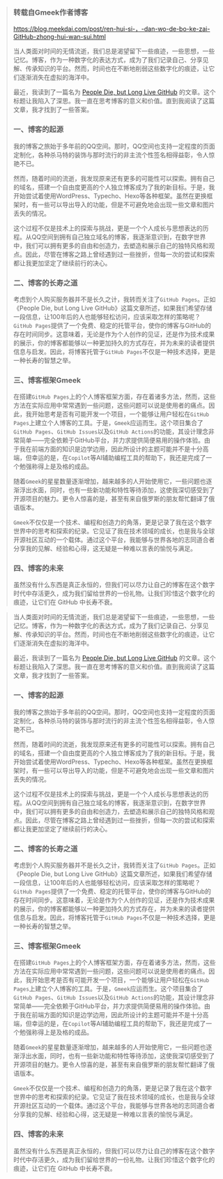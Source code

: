 > ### 转载自Gmeek作者博客
> https://blog.meekdai.com/post/ren-hui-si-，-dan-wo-de-bo-ke-zai-GitHub-zhong-hui-wan-sui.html
>
> 当人类面对时间的无情流逝，我们总是渴望留下一些痕迹，一些思想，一些记忆。博客，作为一种数字化的表达方式，成为了我们记录自己、分享见解、传承知识的平台。然而，时间也在不断地削弱这些数字化的痕迹，让它们逐渐消失在虚拟的海洋中。
> 
> 最近，我读到了一篇名为 [People Die, but Long Live GitHub](https://laike9m.com/blog/people-die-but-long-live-github,122/) 的文章。这个标题让我陷入了深思。我一直在思考博客的意义和价值。直到我阅读了这篇文章，我才找到了一些答案。
> 
> ### 一、博客的起源
> 我的博客之旅始于多年前的QQ空间。那时，QQ空间也支持一定程度的页面定制化，各种杀马特的装饰与那时流行的非主流个性签名相得益彰，令人惊艳不已。
> 
> 然而，随着时间的流逝，我发现原来还有更多的可能性可以探索。拥有自己的域名，搭建一个自由度更高的个人独立博客成为了我的新目标。于是，我开始尝试着使用WordPress、Typecho、Hexo等各种框架。虽然在更换框架时，有一些可以导出导入的功能，但是不可避免地会出现一些文章和图片丢失的情况。
> 
> 这个过程不仅是技术上的探索与挑战，更是一个个人成长与思想表达的历程。从QQ空间到拥有自己独立域名的博客，我逐渐意识到，在数字世界中，我们可以拥有更多的自由和创造力，去塑造和展示自己的独特风格和观点。因此，尽管在博客之路上曾经遇到过一些挫折，但每一次的尝试和探索都让我更加坚定了继续前行的决心。
> 
> ### 二、博客的长寿之道
> 考虑到个人购买服务器并不是长久之计，我转而关注了`GitHub Pages`。正如《People Die, but Long Live GitHub》这篇文章所述，如果我们希望存储一段信息，让100年后的人也能够轻松访问，应该采取怎样的策略呢？`GitHub Pages`提供了一个免费、稳定的托管平台，使你的博客与GitHub的存在时间同步。这意味着，无论是作为个人创作的见证，还是作为技术成果的展示，你的博客都能够以一种更加持久的方式存在，并为未来的读者提供信息与启发。因此，将博客托管于`GitHub Pages`不仅是一种技术选择，更是一种长寿的智慧之举。
> 
> ### 三、博客框架Gmeek
> 在搭建`GitHub Pages`上的个人博客框架方面，存在着诸多方法，然而，这些方法在实际应用中常常遇到一些问题，这些问题可以说是使用者的痛点。因此，我开始思考是否有可能开发一个项目，一个能够让用户轻松在`GitHub Pages`上建立个人博客的工具。于是，`Gmeek`应运而生。这个项目集合了`GitHub Pages`、`GitHub Issues`以及`GitHub Actions`的功能，其设计理念非常简单——完全依赖于GitHub平台，并力求提供简便易用的操作体验。由于我在前端方面的知识是边学边用，因此所设计的主题可能并不是十分高端，但幸运的是，在`Copilot`等AI辅助编程工具的帮助下，我还是完成了一个勉强称得上是及格的成品。
> 
> 随着`Gmeek`的星星数量逐渐增加，越来越多的人开始使用它，一些问题也逐渐浮出水面，同时，也有一些新功能和特性等待添加，这使我深切感受到了开源项目的魅力。更令人惊喜的是，甚至有来自俄罗斯的朋友帮忙翻译了俄语版本。
> 
> `Gmeek`不仅仅是一个技术、编程和创造力的角落，更是记录了我在这个数字世界中的思考和探索的纪录。它见证了我在技术领域的成长，也是我与全球开源社区互动的一个载体。通过这个平台，我能够与世界各地的志同道合者分享我的见解、经验和心得，这无疑是一种难以言表的愉悦与满足。
> 
> ### 四、博客的未来
> 虽然没有什么东西是真正永恒的，但我们可以尽力让自己的博客在这个数字时代中存活更久，成为我们留给世界的一份礼物。让我们珍惜这个数字化的痕迹，让它们在 GitHub 中长寿不衰。



> 当人类面对时间的无情流逝，我们总是渴望留下一些痕迹，一些思想，一些记忆。博客，作为一种数字化的表达方式，成为了我们记录自己、分享见解、传承知识的平台。然而，时间也在不断地削弱这些数字化的痕迹，让它们逐渐消失在虚拟的海洋中。
> 
> 最近，我读到了一篇名为 [People Die, but Long Live GitHub](https://laike9m.com/blog/people-die-but-long-live-github,122/) 的文章。这个标题让我陷入了深思。我一直在思考博客的意义和价值。直到我阅读了这篇文章，我才找到了一些答案。
> 
> ### 一、博客的起源
> 我的博客之旅始于多年前的QQ空间。那时，QQ空间也支持一定程度的页面定制化，各种杀马特的装饰与那时流行的非主流个性签名相得益彰，令人惊艳不已。
> 
> 然而，随着时间的流逝，我发现原来还有更多的可能性可以探索。拥有自己的域名，搭建一个自由度更高的个人独立博客成为了我的新目标。于是，我开始尝试着使用WordPress、Typecho、Hexo等各种框架。虽然在更换框架时，有一些可以导出导入的功能，但是不可避免地会出现一些文章和图片丢失的情况。
> 
> 这个过程不仅是技术上的探索与挑战，更是一个个人成长与思想表达的历程。从QQ空间到拥有自己独立域名的博客，我逐渐意识到，在数字世界中，我们可以拥有更多的自由和创造力，去塑造和展示自己的独特风格和观点。因此，尽管在博客之路上曾经遇到过一些挫折，但每一次的尝试和探索都让我更加坚定了继续前行的决心。
> 
> ### 二、博客的长寿之道
> 考虑到个人购买服务器并不是长久之计，我转而关注了`GitHub Pages`。正如《People Die, but Long Live GitHub》这篇文章所述，如果我们希望存储一段信息，让100年后的人也能够轻松访问，应该采取怎样的策略呢？`GitHub Pages`提供了一个免费、稳定的托管平台，使你的博客与GitHub的存在时间同步。这意味着，无论是作为个人创作的见证，还是作为技术成果的展示，你的博客都能够以一种更加持久的方式存在，并为未来的读者提供信息与启发。因此，将博客托管于`GitHub Pages`不仅是一种技术选择，更是一种长寿的智慧之举。
> 
> ### 三、博客框架Gmeek
> 在搭建`GitHub Pages`上的个人博客框架方面，存在着诸多方法，然而，这些方法在实际应用中常常遇到一些问题，这些问题可以说是使用者的痛点。因此，我开始思考是否有可能开发一个项目，一个能够让用户轻松在`GitHub Pages`上建立个人博客的工具。于是，`Gmeek`应运而生。这个项目集合了`GitHub Pages`、`GitHub Issues`以及`GitHub Actions`的功能，其设计理念非常简单——完全依赖于GitHub平台，并力求提供简便易用的操作体验。由于我在前端方面的知识是边学边用，因此所设计的主题可能并不是十分高端，但幸运的是，在`Copilot`等AI辅助编程工具的帮助下，我还是完成了一个勉强称得上是及格的成品。
> 
> 随着`Gmeek`的星星数量逐渐增加，越来越多的人开始使用它，一些问题也逐渐浮出水面，同时，也有一些新功能和特性等待添加，这使我深切感受到了开源项目的魅力。更令人惊喜的是，甚至有来自俄罗斯的朋友帮忙翻译了俄语版本。
> 
> `Gmeek`不仅仅是一个技术、编程和创造力的角落，更是记录了我在这个数字世界中的思考和探索的纪录。它见证了我在技术领域的成长，也是我与全球开源社区互动的一个载体。通过这个平台，我能够与世界各地的志同道合者分享我的见解、经验和心得，这无疑是一种难以言表的愉悦与满足。
> 
> ### 四、博客的未来
> 虽然没有什么东西是真正永恒的，但我们可以尽力让自己的博客在这个数字时代中存活更久，成为我们留给世界的一份礼物。让我们珍惜这个数字化的痕迹，让它们在 GitHub 中长寿不衰。
